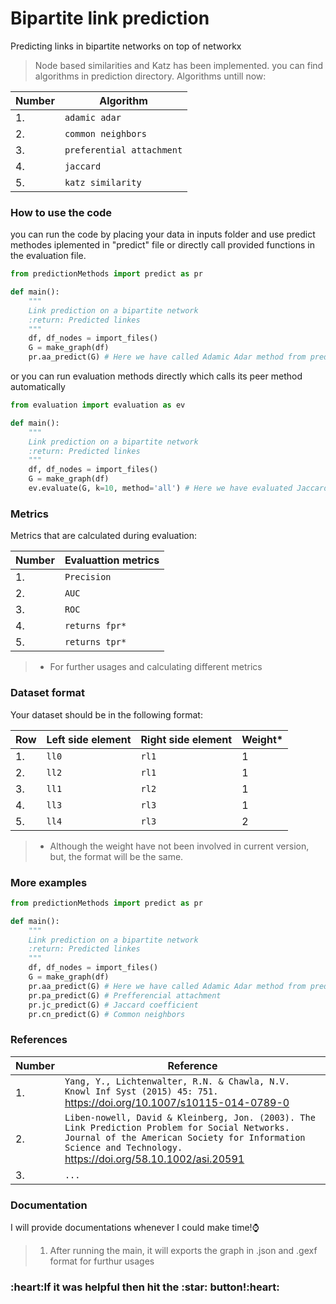 # Bipartite link prediction </h1>

Predicting links in bipartite networks on top of networkx

> Node based similarities and Katz has been implemented. you can find algorithms in prediction directory.
Algorithms untill now:
  

  
  | Number  | Algorithm           |
  | ------------- | -------------            |
  |       1.     |  `adamic adar`             |
  |       2.     | `common neighbors `        |
  |       3.     | `preferential attachment`  |
  |       4.     | `jaccard  `                |
  |       5.     | `katz similarity`          |
  

### How to use the code
you can run the code by placing your data in inputs folder and use predict methodes iplemented in "predict" file or directly call provided functions in the evaluation file.
```python
from predictionMethods import predict as pr

def main():
    """
    Link prediction on a bipartite network
    :return: Predicted linkes
    """
    df, df_nodes = import_files()
    G = make_graph(df)
    pr.aa_predict(G) # Here we have called Adamic Adar method from predict module

```
or you can run evaluation methods directly which calls its peer method automatically

```python
from evaluation import evaluation as ev

def main():
    """
    Link prediction on a bipartite network
    :return: Predicted linkes
    """
    df, df_nodes = import_files()
    G = make_graph(df)
    ev.evaluate(G, k=10, method='all') # Here we have evaluated Jaccard method using evaluation module. Methods are 'jc', 'aa', 'pa', 'cn'

```
### Metrics
Metrics that are calculated during evaluation:

| Number  | Evaluattion metrics           |
  | ------------- | -------------            |
  |       1.     |  `Precision`             |
  |       2.     | `AUC`        |
  |       3.     | `ROC`  |
  |       4.     | `returns fpr*`                |
  |       5.     | `returns tpr*`          |

> * For further usages and calculating different metrics

### Dataset format
Your dataset should be in the following format:

| Row  | Left side element | Right side element | Weight* |
  | ------------- | ------------- | --- | --- |
  |       1.     | `ll0` | `rl1` | 1 |
  |       2.     | `ll2` | `rl1` | 1 |
  |       3.     | `ll1` | `rl2`| 1 |
  |       4.     | `ll3` | `rl3` | 1|
  |       5.     | `ll4` | `rl3` | 2 |

> * Although the weight have not been involved in current version, but, the format will be the same.
### More examples

```python
from predictionMethods import predict as pr

def main():
    """
    Link prediction on a bipartite network
    :return: Predicted linkes
    """
    df, df_nodes = import_files()
    G = make_graph(df)
    pr.aa_predict(G) # Here we have called Adamic Adar method from predict module
    pr.pa_predict(G) # Prefferencial attachment
    pr.jc_predict(G) # Jaccard coefficient
    pr.cn_predict(G) # Common neighbors

```
### References

| Number  | Reference           |
  | ------------- | -------------            |
  |       1.     |  `Yang, Y., Lichtenwalter, R.N. & Chawla, N.V. Knowl Inf Syst (2015) 45: 751.` https://doi.org/10.1007/s10115-014-0789-0             |
  |       2.     | `Liben-nowell, David & Kleinberg, Jon. (2003). The Link Prediction Problem for Social Networks. Journal of the American Society for Information Science and Technology.` https://doi.org/58.10.1002/asi.20591 |
  |       3.     | `...`  |
  
### Documentation
I will provide documentations whenever I could make time!:watch:

> 1. After running the main, it will exports the graph in .json and .gexf format for furthur usages

<h3>:heart:If it was helpful then hit the <span>:star:</span> button!:heart:</h3>
